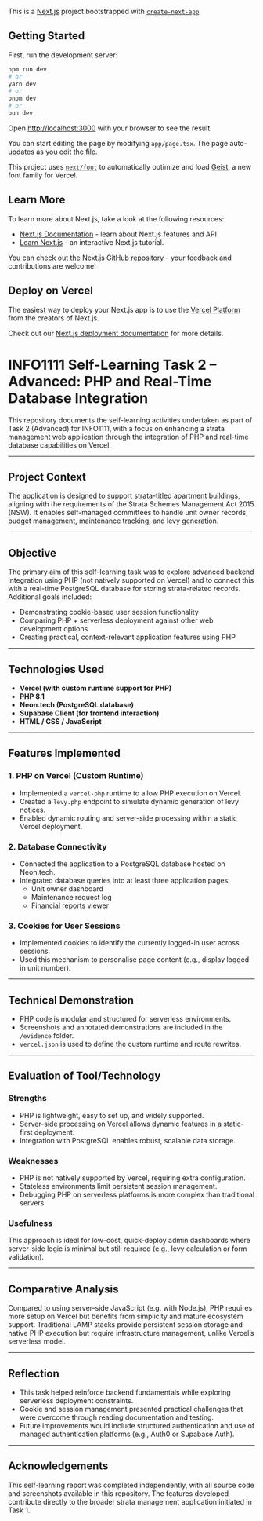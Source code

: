 This is a [Next.js](https://nextjs.org) project bootstrapped with [`create-next-app`](https://nextjs.org/docs/app/api-reference/cli/create-next-app).

## Getting Started

First, run the development server:

```bash
npm run dev
# or
yarn dev
# or
pnpm dev
# or
bun dev
```

Open [http://localhost:3000](http://localhost:3000) with your browser to see the result.

You can start editing the page by modifying `app/page.tsx`. The page auto-updates as you edit the file.

This project uses [`next/font`](https://nextjs.org/docs/app/building-your-application/optimizing/fonts) to automatically optimize and load [Geist](https://vercel.com/font), a new font family for Vercel.

## Learn More

To learn more about Next.js, take a look at the following resources:

- [Next.js Documentation](https://nextjs.org/docs) - learn about Next.js features and API.
- [Learn Next.js](https://nextjs.org/learn) - an interactive Next.js tutorial.

You can check out [the Next.js GitHub repository](https://github.com/vercel/next.js) - your feedback and contributions are welcome!

## Deploy on Vercel

The easiest way to deploy your Next.js app is to use the [Vercel Platform](https://vercel.com/new?utm_medium=default-template&filter=next.js&utm_source=create-next-app&utm_campaign=create-next-app-readme) from the creators of Next.js.

Check out our [Next.js deployment documentation](https://nextjs.org/docs/app/building-your-application/deploying) for more details.

# INFO1111 Self-Learning Task 2 – Advanced: PHP and Real-Time Database Integration

This repository documents the self-learning activities undertaken as part of Task 2 (Advanced) for INFO1111, with a focus on enhancing a strata management web application through the integration of PHP and real-time database capabilities on Vercel.

---

## Project Context

The application is designed to support strata-titled apartment buildings, aligning with the requirements of the Strata Schemes Management Act 2015 (NSW). It enables self-managed committees to handle unit owner records, budget management, maintenance tracking, and levy generation.

---

## Objective

The primary aim of this self-learning task was to explore advanced backend integration using PHP (not natively supported on Vercel) and to connect this with a real-time PostgreSQL database for storing strata-related records. Additional goals included:
- Demonstrating cookie-based user session functionality
- Comparing PHP + serverless deployment against other web development options
- Creating practical, context-relevant application features using PHP

---

## Technologies Used

- **Vercel (with custom runtime support for PHP)**
- **PHP 8.1**
- **Neon.tech (PostgreSQL database)**
- **Supabase Client (for frontend interaction)**
- **HTML / CSS / JavaScript**

---

## Features Implemented

### 1. PHP on Vercel (Custom Runtime)
- Implemented a `vercel-php` runtime to allow PHP execution on Vercel.
- Created a `levy.php` endpoint to simulate dynamic generation of levy notices.
- Enabled dynamic routing and server-side processing within a static Vercel deployment.

### 2. Database Connectivity
- Connected the application to a PostgreSQL database hosted on Neon.tech.
- Integrated database queries into at least three application pages:
  - Unit owner dashboard
  - Maintenance request log
  - Financial reports viewer

### 3. Cookies for User Sessions
- Implemented cookies to identify the currently logged-in user across sessions.
- Used this mechanism to personalise page content (e.g., display logged-in unit number).

---

## Technical Demonstration

- PHP code is modular and structured for serverless environments.
- Screenshots and annotated demonstrations are included in the `/evidence` folder.
- `vercel.json` is used to define the custom runtime and route rewrites.

---

## Evaluation of Tool/Technology

### Strengths
- PHP is lightweight, easy to set up, and widely supported.
- Server-side processing on Vercel allows dynamic features in a static-first deployment.
- Integration with PostgreSQL enables robust, scalable data storage.

### Weaknesses
- PHP is not natively supported by Vercel, requiring extra configuration.
- Stateless environments limit persistent session management.
- Debugging PHP on serverless platforms is more complex than traditional servers.

### Usefulness
This approach is ideal for low-cost, quick-deploy admin dashboards where server-side logic is minimal but still required (e.g., levy calculation or form validation).

---

## Comparative Analysis

Compared to using server-side JavaScript (e.g. with Node.js), PHP requires more setup on Vercel but benefits from simplicity and mature ecosystem support. Traditional LAMP stacks provide persistent session storage and native PHP execution but require infrastructure management, unlike Vercel’s serverless model.

---

## Reflection

- This task helped reinforce backend fundamentals while exploring serverless deployment constraints.
- Cookie and session management presented practical challenges that were overcome through reading documentation and testing.
- Future improvements would include structured authentication and use of managed authentication platforms (e.g., Auth0 or Supabase Auth).

---

## Acknowledgements

This self-learning report was completed independently, with all source code and screenshots available in this repository. The features developed contribute directly to the broader strata management application initiated in Task 1.

